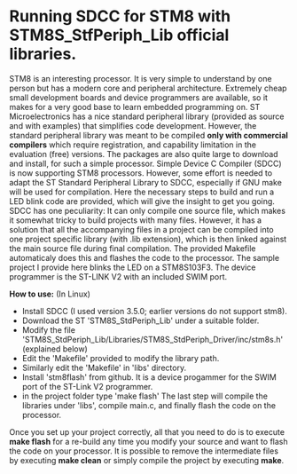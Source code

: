 # Running SDCC for STM8 with STM8S_StfPeriph_Lib official libraries.

STM8 is an interesting processor. It is very simple to understand by one person but has a modern core and peripheral architecture. Extremely cheap small development boards and device programmers are available, so it makes for a very good base to learn embedded programming on. 
ST Microelectronics has a nice standard peripheral library (provided as source and with examples) that simplifies code development. However, the standard peripheral library was meant to be compiled **only with commercial compilers** which require registration, and capability limitation in the evaluation (free) versions. The packages are also quite large to download and install, for such a simple processor.
Simple Device C Compiler (SDCC) is now supporting STM8 processors. However, some effort is needed to adapt the ST Standard Peripheral Library to SDCC, especially if GNU make will be used for compilation. Here the necessary steps to build and run a LED blink code are provided, which will give the insight to get you going. 
SDCC has one peculiarity: It can only compile one source file, which makes it somewhat tricky to build projects with many files. However, it has a solution that all the accompanying files in a project can be compiled into one project specific library (with .lib extension), which is then linked against the main source file during final compilation. The provided Makefile automaticaly does this and flashes the code to the processor.
The sample project I provide here blinks the LED on a STM8S103F3. The device programmer is the ST-LINK V2 with an included SWIM port.

**How to use:**
(In Linux)
- Install SDCC (I used version 3.5.0; earlier versions do not support stm8). 
- Download the ST 'STM8S_StdPeriph_Lib' under a suitable folder.
- Modify the file 'STM8S_StdPeriph_Lib/Libraries/STM8S_StdPeriph_Driver/inc/stm8s.h' (explained below)
- Edit the 'Makefile' provided to modify the library path.
- Similarly edit the 'Makefile' in 'libs' directory.
- Install 'stm8flash' from github. It is a device progammer for the SWIM port of the ST-Link V2 programmer.
- in the project folder type 'make flash'
The last step will compile the libraries under 'libs', compile main.c, and finally flash the code on the processor.

Once you set up your project correctly, all that you need to do is to execute **make flash** for a re-build any time you modify your source and want to flash the code on your processor. It is possible to remove the intermediate files by executing **make clean** or simply compile the project by executing **make**.
